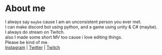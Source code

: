 # About me
I always say `maybe` cause I am an unconsistent person you ever met. <br>
I can make discord bot using python, and a game using unity & C# (maybe). <br>
I always do stream on Twitch. <br>
also I made some short MV too cause i love editing things. <br>
Please be kind of me. <br>
<a href="https://www.instagram.com/suprcream/">Instagram</a> | <a href="https://twitter.com/suprcream_">Twitter</a> | <a href="https://www.twitch.tv/suprcream">Twitch</a>



















<!---
suprcream/suprcream is a ✨ special ✨ repository because its `README.md` (this file) appears on your GitHub profile.
You can click the Preview link to take a look at your changes.
--->
